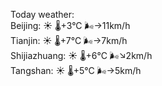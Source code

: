 Today weather:  
Beijing: ☀️   🌡️+3°C 🌬️→11km/h  
Tianjin: ☀️   🌡️+7°C 🌬️→7km/h  
Shijiazhuang: ☀️   🌡️+6°C 🌬️↘2km/h  
Tangshan: ☀️   🌡️+5°C 🌬️→5km/h  
